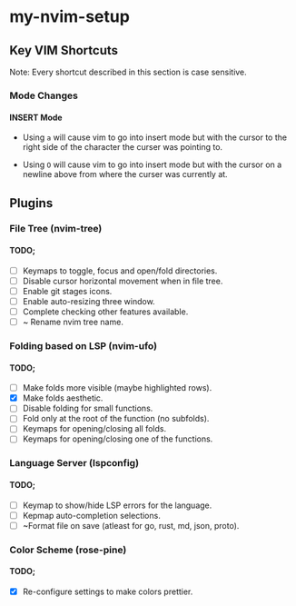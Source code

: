 # my-nvim-setup

## Key VIM Shortcuts

Note: Every shortcut described in this section is case sensitive.

### Mode Changes

#### INSERT Mode
* Using `a` will cause vim to go into insert mode but with the cursor to the
right side of the character the curser was pointing to.

* Using `O` will cause vim to go into insert mode but with the cursor on a
newline above from where the curser was currently at.


## Plugins

### File Tree (nvim-tree)

#### TODO;
- [ ] Keymaps to toggle, focus and open/fold directories.
- [ ] Disable cursor horizontal movement when in file tree.
- [ ] Enable git stages icons.
- [ ] Enable auto-resizing three window.
- [ ] Complete checking other features available.
- [ ] ~ Rename nvim tree name.

### Folding based on LSP (nvim-ufo)

#### TODO;
- [ ] Make folds more visible (maybe highlighted rows).
- [x] Make folds aesthetic.
- [ ] Disable folding for small functions.
- [ ] Fold only at the root of the function (no subfolds).
- [ ] Keymaps for opening/closing all folds.
- [ ] Keymaps for opening/closing one of the functions.

### Language Server (lspconfig)

#### TODO;
- [ ] Keymap to show/hide LSP errors for the language.
- [ ] Kepmap auto-completion selections.
- [ ] ~Format file on save (atleast for go, rust, md, json, proto).

### Color Scheme (rose-pine)

#### TODO;
- [x] Re-configure settings to make colors prettier.

